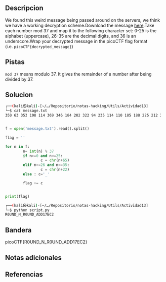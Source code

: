 ## Descripcion

We found this weird message being passed around on the servers, we think we have a working decryption scheme.Download the message [here](https://artifacts.picoctf.net/c/129/message.txt).Take each number mod 37 and map it to the following character set: 0-25 is the alphabet (uppercase), 26-35 are the decimal digits, and 36 is an underscore.Wrap your decrypted message in the picoCTF flag format (i.e. `picoCTF{decrypted_message}`)

## Pistas
`mod 37` means modulo 37. It gives the remainder of a number after being divided by 37.


## Solucion
``` bash 
┌──(kali㉿kali)-[~/…/Repositorio/notas-hacking/Utils/Actividad13]
└─$ cat message.txt 
350 63 353 198 114 369 346 184 202 322 94 235 114 110 185 188 225 212 366 374 261 213 
```

``` python 

f = open('message.txt').read().split()

flag = ''

for n in f:
        n= int(n) % 37
        if n>=0 and n<=25:
                c = chr(n+65)
        elif n>=26 and n<=35:
                c = chr(n+22)
        else : c='_'

        flag += c


print(flag)

```

``` bash 
┌──(kali㉿kali)-[~/…/Repositorio/notas-hacking/Utils/Actividad13]
└─$ python script.py
R0UND_N_R0UND_ADD17EC2
```
## Bandera
picoCTF{R0UND_N_R0UND_ADD17EC2}

## Notas adicionales


## Referencias
